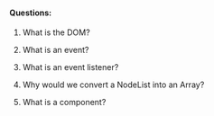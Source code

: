 #### Questions:
1. What is the DOM?

2. What is an event?

3. What is an event listener?

4. Why would we convert a NodeList into an Array?

5. What is a component? 
